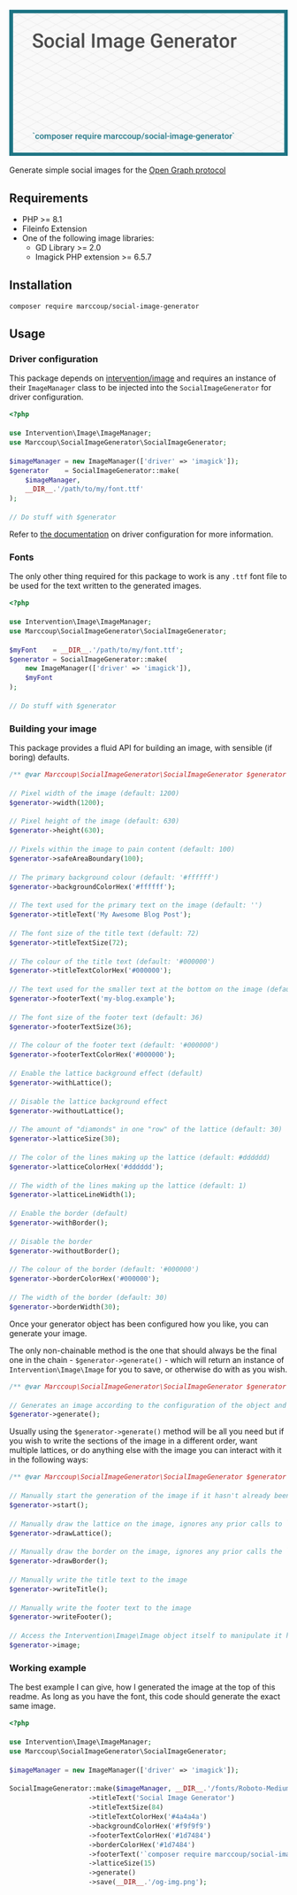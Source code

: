 ![](/og-img.png)

Generate simple social images for the [Open Graph protocol](https://ogp.me/)

## Requirements

- PHP >= 8.1
- Fileinfo Extension
- One of the following image libraries:
  - GD Library >= 2.0
  - Imagick PHP extension >= 6.5.7

## Installation

```bash
composer require marccoup/social-image-generator
```

## Usage

### Driver configuration
This package depends on [intervention/image](https://github.com/Intervention/image) and requires an instance of their 
`ImageManager` class to be injected into the `SocialImageGenerator` for driver configuration.

```php
<?php

use Intervention\Image\ImageManager;
use Marccoup\SocialImageGenerator\SocialImageGenerator;

$imageManager = new ImageManager(['driver' => 'imagick']);
$generator    = SocialImageGenerator::make(
    $imageManager, 
    __DIR__.'/path/to/my/font.ttf'
);

// Do stuff with $generator
```

Refer to [the documentation](https://image.intervention.io/v2/introduction/configuration#driver-configuration) on driver
configuration for more information.

### Fonts

The only other thing required for this package to work is any `.ttf` font file to be used for the text written to the
generated images.

```php
<?php

use Intervention\Image\ImageManager;
use Marccoup\SocialImageGenerator\SocialImageGenerator;

$myFont    = __DIR__.'/path/to/my/font.ttf'; 
$generator = SocialImageGenerator::make(
    new ImageManager(['driver' => 'imagick']),
    $myFont
);

// Do stuff with $generator
```

### Building your image

This package provides a fluid API for building an image, with sensible (if boring) defaults.

```php
/** @var Marccoup\SocialImageGenerator\SocialImageGenerator $generator */

// Pixel width of the image (default: 1200)
$generator->width(1200);

// Pixel height of the image (default: 630)
$generator->height(630);

// Pixels within the image to pain content (default: 100)
$generator->safeAreaBoundary(100);

// The primary background colour (default: '#ffffff')
$generator->backgroundColorHex('#ffffff');

// The text used for the primary text on the image (default: '')
$generator->titleText('My Awesome Blog Post');

// The font size of the title text (default: 72)
$generator->titleTextSize(72);

// The colour of the title text (default: '#000000')
$generator->titleTextColorHex('#000000');

// The text used for the smaller text at the bottom on the image (default: '')
$generator->footerText('my-blog.example');

// The font size of the footer text (default: 36)
$generator->footerTextSize(36);

// The colour of the footer text (default: '#000000')
$generator->footerTextColorHex('#000000');

// Enable the lattice background effect (default)
$generator->withLattice();

// Disable the lattice background effect
$generator->withoutLattice();

// The amount of "diamonds" in one "row" of the lattice (default: 30)
$generator->latticeSize(30);

// The color of the lines making up the lattice (default: #dddddd)
$generator->latticeColorHex('#dddddd');

// The width of the lines making up the lattice (default: 1)
$generator->latticeLineWidth(1);

// Enable the border (default)
$generator->withBorder();

// Disable the border
$generator->withoutBorder();

// The colour of the border (default: '#000000')
$generator->borderColorHex('#000000');

// The width of the border (default: 30)
$generator->borderWidth(30);
```
Once your generator object has been configured how you like, you can generate your image.

The only non-chainable method is the one that should always be the final one in the chain -  `$generator->generate()` -
which will return an instance of `Intervention\Image\Image` for you to save, or otherwise do with as you wish.

```php
/** @var Marccoup\SocialImageGenerator\SocialImageGenerator $generator */

// Generates an image according to the configuration of the object and returns the resulting `Intervention\Image\Image` instance
$generator->generate();
```

Usually using the `$generator->generate()` method will be all you need but if you wish to write the sections of the 
image in a different order, want multiple lattices, or do anything else with the image you can interact with it in the 
following ways:

```php
/** @var Marccoup\SocialImageGenerator\SocialImageGenerator $generator */

// Manually start the generation of the image if it hasn't already been started
$generator->start();

// Manually draw the lattice on the image, ignores any prior calls to `$generator->withoutLattice()`
$generator->drawLattice();

// Manually draw the border on the image, ignores any prior calls the `$generator->withoutBorder()`
$generator->drawBorder();

// Manually write the title text to the image
$generator->writeTitle();

// Manually write the footer text to the image
$generator->writeFooter();

// Access the Intervention\Image\Image object itself to manipulate it how you like
$generator->image;
```

### Working example

The best example I can give, how I generated the image at the top of this readme. As long as you have the font, this
code should generate the exact same image.
```php
<?php

use Intervention\Image\ImageManager;
use Marccoup\SocialImageGenerator\SocialImageGenerator;

$imageManager = new ImageManager(['driver' => 'imagick']);

SocialImageGenerator::make($imageManager, __DIR__.'/fonts/Roboto-Medium.ttf')
                    ->titleText('Social Image Generator')
                    ->titleTextSize(84)
                    ->titleTextColorHex('#4a4a4a')
                    ->backgroundColorHex('#f9f9f9')
                    ->footerTextColorHex('#1d7484')
                    ->borderColorHex('#1d7484')
                    ->footerText('`composer require marccoup/social-image-generator`')
                    ->latticeSize(15)
                    ->generate()
                    ->save(__DIR__.'/og-img.png');
```